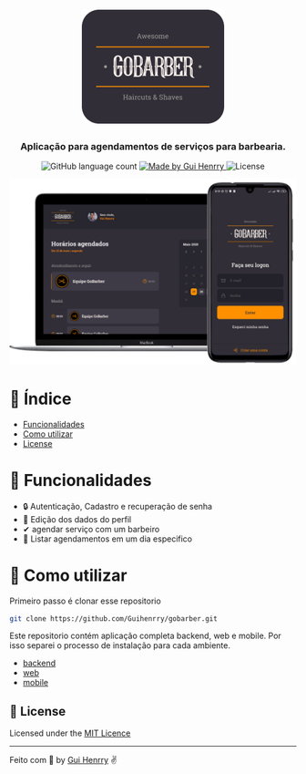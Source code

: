 <h1 align="center">
  <img alt="GoBarber" src=".github/logo.png" width="250px" />
</h1>


<h3 align="center">
  Aplicação para agendamentos de serviços para barbearia.
</h3>

<p align="center">
  <img alt="GitHub language count" src="https://img.shields.io/github/languages/count/Guihenrry/gobarber?color=%23FF9000">

  <a href="https://www.linkedin.com/in/guilhermehenrry/">
    <img alt="Made by Gui Henrry" src="https://img.shields.io/badge/made%20by-Gui%20Henrry-%23FF9000">
  </a>

  <img alt="License" src="https://img.shields.io/badge/licence-MIT-%23FF9000">
</p>


<p align="center">
  <img alt="Mockup" src=".github/mockup.png" width="700px" />
</p>

# :pushpin: Índice

- [Funcionalidades](#rocket-funcionalidades)
- [Como utilizar](#construction_worker-como-utilizar)
- [License](#memo-license)

# :rocket: Funcionalidades

- 🔒 Autenticação, Cadastro e recuperação de senha
- 👤 Edição dos dados do perfil
- ✔ agendar serviço com um barbeiro
- 💈 Listar agendamentos em um dia especifico


# :construction_worker: Como utilizar

Primeiro passo é clonar esse repositorio

```bash
git clone https://github.com/Guihenrry/gobarber.git
```

Este repositorio contém aplicação completa backend, web e mobile. Por isso separei o processo de instalação para cada ambiente. 

- [backend](https://github.com/Guihenrry/gobarber/blob/master/backend/README.md)
- [web](https://github.com/Guihenrry/gobarber/blob/master/web/README.md)
- [mobile](https://github.com/Guihenrry/fastfeet/blob/master/mobile/README.md)

## :memo: License
Licensed under the [MIT Licence](https://github.com/Guihenrry/gobarber/blob/master/LICENSE)

---

Feito com 🧡 by [Gui Henrry](https://www.linkedin.com/in/guilhermehenrry/) ✌
